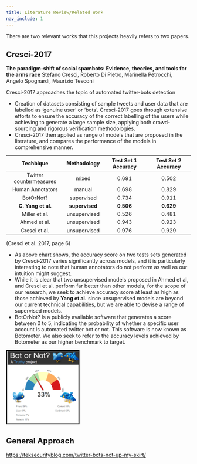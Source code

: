 ```yaml
---
title: Literature Review/Related Work
nav_include: 1
---
```


There are two relevant works that this projects heavily refers to two papers.

## Cresci-2017
**The paradigm-shift of social spambots: Evidence, theories, and tools for the arms race** 
Stefano Cresci, Roberto Di Pietro, Marinella Petrocchi, Angelo Spognardi, Maurizio Tesconi

Cresci-2017 approaches the topic of automated twitter-bots detection 

* Creation of datasets consisting of sample tweets and user data that are labelled as ‘genuine user’ or ‘bots’. Cresci-2017 goes through extensive efforts to ensure the accuracy of the correct labelling of the users while achieving to generate a large sample size, applying both crowd-sourcing and rigorous verification methodologies. 
* Cresci-2017 then applied as range of models that are proposed in the literature, and compares the performance of the models in comprehensive manner. 


|        Techbique        |  Methodology |  Test Set 1 Accuracy |  Test Set 2 Accuracy |
|:-----------------------:|:------------:|:--------------------:|:--------------------:|
| Twitter countermeasures |     mixed    |         0.691        |         0.502        |
| Human Annotators        |    manual    |         0.698        |         0.829        |
| BotOrNot?               |  supervised  |         0.734        |         0.911        |
| **C. Yang et al.**          |  **supervised**  |         **0.506**        |         **0.629**        |
| Miller et al.           | unsupervised |         0.526        |         0.481        |
| Ahmed et al.            | unsupervised |         0.943        |         0.923        |
| Cresci et al.           | unsupervised |         0.976        |         0.929        |

(Cresci et al. 2017, page 6)

* As above chart shows, the accuracy score on two tests sets generated by Cresci-2017 varies significantly across models, and it is particularly interesting to note that human annotators do not perform as well as our intuition might suggest. 
* While it is clear that two unsupervised models proposed in Ahmed et al, and Cresci et al. perform far better than other models, for the scope of our research, we seek to achieve accuracy score at least as high as those achieved by **Yang et al.** since unsupervised models are beyond our current technical capabilities, but we are able to devise a range of supervised models.
* BotOrNot? Is a publicly available software that generates a score between 0 to 5, indicating the probability of whether a specific user account is automated twitter bot or not. This software is now known as Botometer. We also seek to refer to the accuracy levels achieved by Botometer as our higher benchmark to target.

<img src="index_files/Twitter-bot-or-not.png" alt="Twitter-bot-or-not" width="200"/>


## General Approach 


https://teksecurityblog.com/twitter-bots-not-up-my-skirt/

